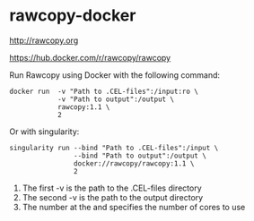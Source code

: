 # rawcopy-docker
http://rawcopy.org

https://hub.docker.com/r/rawcopy/rawcopy


Run Rawcopy using Docker with the following command:
``` 
docker run  -v "Path to .CEL-files":/input:ro \
            -v "Path to output":/output \
            rawcopy:1.1 \
            2
```
Or with singularity:
```
singularity run --bind "Path to .CEL-files":/input \
                --bind "Path to output":/output \
                docker://rawcopy/rawcopy:1.1 \
                2

```

1. The first -v is the path to the .CEL-files directory
1. The second -v is the path to the output directory
1. The number at the and specifies the number of cores to use
